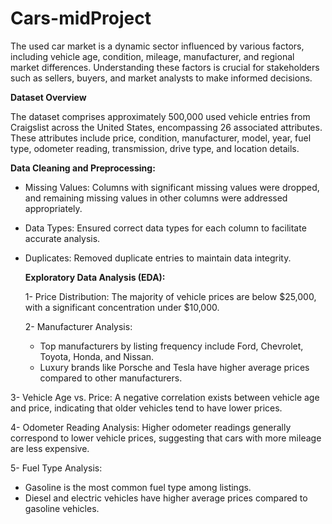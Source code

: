 # Cars-midProject
The used car market is a dynamic sector influenced by various factors, including vehicle age, condition, mileage, manufacturer, and regional market differences. Understanding these factors is crucial for stakeholders such as sellers, buyers, and market analysts to make informed decisions. 

**Dataset Overview**

The dataset comprises approximately 500,000 used vehicle entries from Craigslist across the United States, encompassing 26 associated attributes. These attributes include price, condition, manufacturer, model, year, fuel type, odometer reading, transmission, drive type, and location details. 

**Data Cleaning and Preprocessing:**
  * Missing Values: Columns with significant missing values were dropped, and remaining missing values in other columns were addressed 
    appropriately.
  
  * Data Types: Ensured correct data types for each column to facilitate accurate analysis.
  
  * Duplicates: Removed duplicate entries to maintain data integrity.

    **Exploratory Data Analysis (EDA):**

    1- Price Distribution: The majority of vehicle prices are below $25,000, with a significant concentration under $10,000.

    2- Manufacturer Analysis:
      * Top manufacturers by listing frequency include Ford, Chevrolet, Toyota, Honda, and Nissan.
      * Luxury brands like Porsche and Tesla have higher average prices compared to other manufacturers.
         
   3- Vehicle Age vs. Price: A negative correlation exists between vehicle age and price, indicating that older vehicles tend to have lower prices.

   4- Odometer Reading Analysis: Higher odometer readings generally correspond to lower vehicle prices, suggesting that cars with more mileage are 
        less expensive.

   5- Fuel Type Analysis:
   * Gasoline is the most common fuel type among listings.
   * Diesel and electric vehicles have higher average prices compared to gasoline vehicles.

